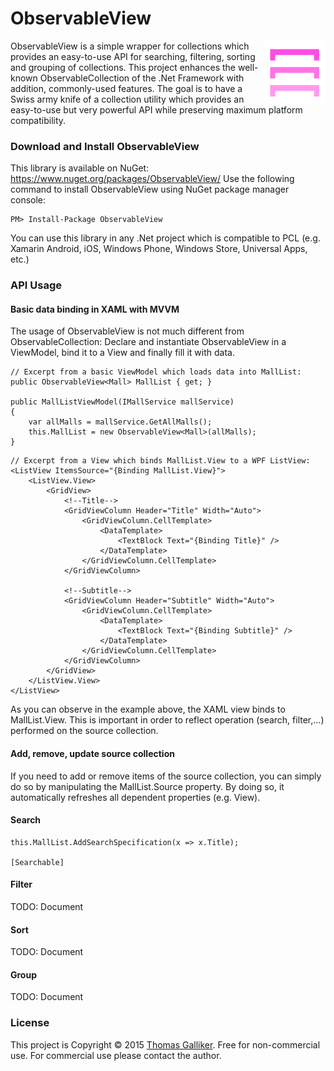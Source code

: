 # ObservableView
<img src="https://raw.githubusercontent.com/thomasgalliker/ObservableView/master/logo_gradient.png" alt="ObservableView" align="right" height="100">
ObservableView is a simple wrapper for collections which provides an easy-to-use API for searching, filtering, sorting and grouping of collections. This project enhances the well-known ObservableCollection of the .Net Framework with addition, commonly-used features. The goal is to have a Swiss army knife of a collection utility which provides an easy-to-use but very powerful API while preserving maximum platform compatibility.

### Download and Install ObservableView
This library is available on NuGet: https://www.nuget.org/packages/ObservableView/
Use the following command to install ObservableView using NuGet package manager console:

    PM> Install-Package ObservableView

You can use this library in any .Net project which is compatible to PCL (e.g. Xamarin Android, iOS, Windows Phone, Windows Store, Universal Apps, etc.)

### API Usage
#### Basic data binding in XAML with MVVM
The usage of ObservableView is not much different from ObservableCollection: Declare and instantiate ObservableView in a ViewModel, bind it to a View and finally fill it with data.
```
// Excerpt from a basic ViewModel which loads data into MallList:
public ObservableView<Mall> MallList { get; }

public MallListViewModel(IMallService mallService)
{
	var allMalls = mallService.GetAllMalls();
	this.MallList = new ObservableView<Mall>(allMalls);
}
```
```
// Excerpt from a View which binds MallList.View to a WPF ListView:
<ListView ItemsSource="{Binding MallList.View}">
	<ListView.View>
		<GridView>
			<!--Title-->
			<GridViewColumn Header="Title" Width="Auto">
				<GridViewColumn.CellTemplate>
					<DataTemplate>
						<TextBlock Text="{Binding Title}" />
					</DataTemplate>
				</GridViewColumn.CellTemplate>
			</GridViewColumn>

			<!--Subtitle-->
			<GridViewColumn Header="Subtitle" Width="Auto">
				<GridViewColumn.CellTemplate>
					<DataTemplate>
						<TextBlock Text="{Binding Subtitle}" />
					</DataTemplate>
				</GridViewColumn.CellTemplate>
			</GridViewColumn>
		</GridView>
	</ListView.View>
</ListView>
```

As you can observe in the example above, the XAML view binds to MallList.View. This is important in order to reflect operation (search, filter,...) performed on the source collection.

#### Add, remove, update source collection
If you need to add or remove items of the source collection, you can simply do so by manipulating the MallList.Source property. By doing so, it automatically refreshes all dependent properties (e.g. View).



#### Search
```
this.MallList.AddSearchSpecification(x => x.Title);

[Searchable]
```

#### Filter
TODO: Document

#### Sort
TODO: Document

#### Group
TODO: Document

### License
This project is Copyright &copy; 2015 [Thomas Galliker](https://ch.linkedin.com/in/thomasgalliker). Free for non-commercial use. For commercial use please contact the author.
